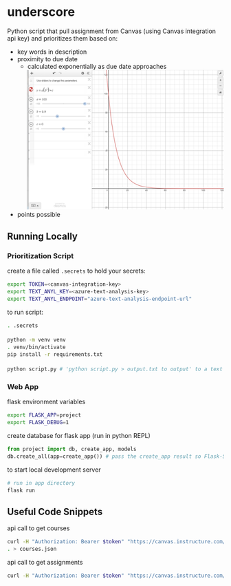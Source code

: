 # underscore
Python script that pull assignment from Canvas (using Canvas integration api key) and prioritizes them based on:
- key words in description
- proximity to due date
  - calculated exponentially as due date approaches
    ![graph](pictures/due_date_proximity_score_not_overdue.png)
- points possible


## Running Locally
### Prioritization Script
create a file called `.secrets` to hold your secrets:
```bash
export TOKEN=<canvas-integration-key>
export TEXT_ANYL_KEY=<azure-text-analysis-key>
export TEXT_ANYL_ENDPOINT="azure-text-analysis-endpoint-url"
```

to run script:
```bash
. .secrets

python -m venv venv
. venv/bin/activate
pip install -r requirements.txt

python script.py # 'python script.py > output.txt to output' to a text file
```

### Web App
flask environment variables
```bash
export FLASK_APP=project
export FLASK_DEBUG=1
```

create database for flask app (run in python REPL)
```python
from project import db, create_app, models
db.create_all(app=create_app()) # pass the create_app result so Flask-SQLAlchemy gets the configuration.
```

to start local development server
```bash
# run in app directory
flask run
```

## Useful Code Snippets
api call to get courses
```bash
curl -H "Authorization: Bearer $token" "https://canvas.instructure.com/api/v1/courses" | jq 
. > courses.json
```

api call to get assignments
```bash
curl -H "Authorization: Bearer $token" "https://canvas.instructure.com/api/v1/courses/$COURSE_ID/assignments" | jq . > assignments.json  
```